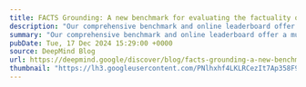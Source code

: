 ```yaml
---
title: FACTS Grounding: A new benchmark for evaluating the factuality of large language models
description: "Our comprehensive benchmark and online leaderboard offer a much-needed measure of how accurately LLMs ground their responses in provided source material and avoid hallucinations"
summary: "Our comprehensive benchmark and online leaderboard offer a much-needed measure of how accurately LLMs ground their responses in provided source material and avoid hallucinations"
pubDate: Tue, 17 Dec 2024 15:29:00 +0000
source: DeepMind Blog
url: https://deepmind.google/discover/blog/facts-grounding-a-new-benchmark-for-evaluating-the-factuality-of-large-language-models/
thumbnail: "https://lh3.googleusercontent.com/PNlhxhf4LKLRCezIt7Ap358F91-vbK5dLp56Ak1FejpCZh3YTp6jGqIDJm9c0iAtx8Y73MCTu279c1k2GZkM2qXXaqx315NSOaSiU0y0ATMK2c2Hyw=w1200-h630-n-nu"
---
```


